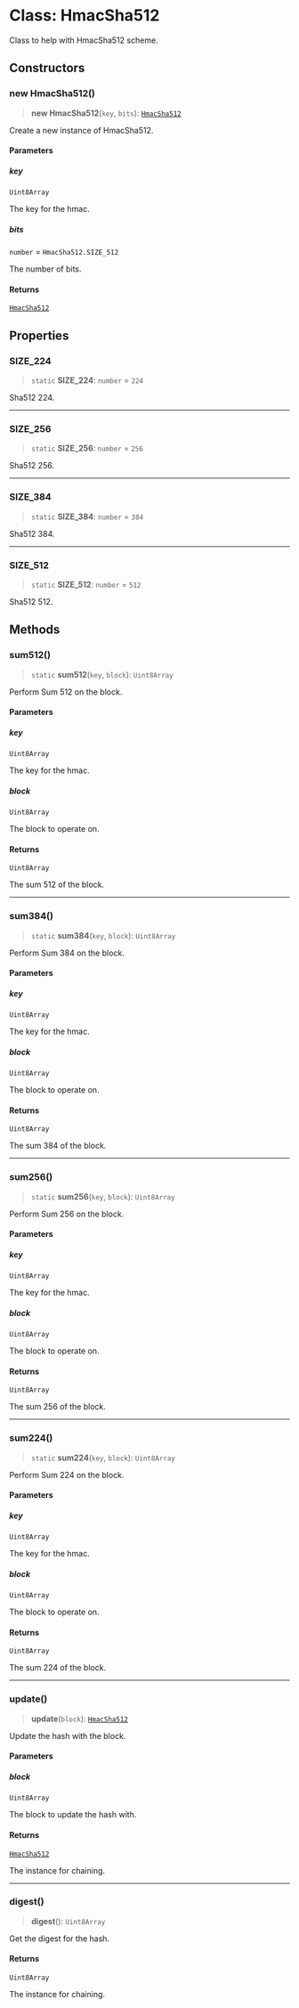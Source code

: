 # Class: HmacSha512

Class to help with HmacSha512 scheme.

## Constructors

### new HmacSha512()

> **new HmacSha512**(`key`, `bits`): [`HmacSha512`](HmacSha512.md)

Create a new instance of HmacSha512.

#### Parameters

##### key

`Uint8Array`

The key for the hmac.

##### bits

`number` = `HmacSha512.SIZE_512`

The number of bits.

#### Returns

[`HmacSha512`](HmacSha512.md)

## Properties

### SIZE\_224

> `static` **SIZE\_224**: `number` = `224`

Sha512 224.

***

### SIZE\_256

> `static` **SIZE\_256**: `number` = `256`

Sha512 256.

***

### SIZE\_384

> `static` **SIZE\_384**: `number` = `384`

Sha512 384.

***

### SIZE\_512

> `static` **SIZE\_512**: `number` = `512`

Sha512 512.

## Methods

### sum512()

> `static` **sum512**(`key`, `block`): `Uint8Array`

Perform Sum 512 on the block.

#### Parameters

##### key

`Uint8Array`

The key for the hmac.

##### block

`Uint8Array`

The block to operate on.

#### Returns

`Uint8Array`

The sum 512 of the block.

***

### sum384()

> `static` **sum384**(`key`, `block`): `Uint8Array`

Perform Sum 384 on the block.

#### Parameters

##### key

`Uint8Array`

The key for the hmac.

##### block

`Uint8Array`

The block to operate on.

#### Returns

`Uint8Array`

The sum 384 of the block.

***

### sum256()

> `static` **sum256**(`key`, `block`): `Uint8Array`

Perform Sum 256 on the block.

#### Parameters

##### key

`Uint8Array`

The key for the hmac.

##### block

`Uint8Array`

The block to operate on.

#### Returns

`Uint8Array`

The sum 256 of the block.

***

### sum224()

> `static` **sum224**(`key`, `block`): `Uint8Array`

Perform Sum 224 on the block.

#### Parameters

##### key

`Uint8Array`

The key for the hmac.

##### block

`Uint8Array`

The block to operate on.

#### Returns

`Uint8Array`

The sum 224 of the block.

***

### update()

> **update**(`block`): [`HmacSha512`](HmacSha512.md)

Update the hash with the block.

#### Parameters

##### block

`Uint8Array`

The block to update the hash with.

#### Returns

[`HmacSha512`](HmacSha512.md)

The instance for chaining.

***

### digest()

> **digest**(): `Uint8Array`

Get the digest for the hash.

#### Returns

`Uint8Array`

The instance for chaining.

